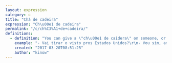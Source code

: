 ```yaml
---
layout: expression
category: c
title: "Chá de cadeira"
expression: "Ch\u00e1 de cadeira"
permalink: "/c/ch%C3%A1+de+cadeira/"
definitions:
  - definition: "You can give a \"ch\u00e1 de caidera\" on someone, or get a \"ch\u00e1 de cadeira\" from someone.\r\n\r\nWhen you give it to someone, it means that you made someone else to wait for a long time. Likewise, when you get one, means that you had to wait for a long time for something or someone."
    example: "- Vai tirar o visto pros Estados Unidos?\r\n- Vou sim, amanh\u00e3 \u00e0s tr\u00eas da tarde.\r\n- Xi, se prepara pra tomar um ch\u00e1 de cadeira, hein?!"
    created: "2017-03-20T08:51:25"
    author: "kinow"
---
```

